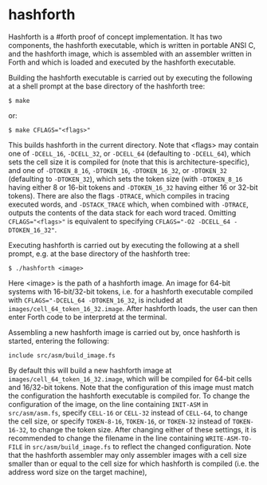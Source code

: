 # hashforth

Hashforth is a #forth proof of concept implementation. It has two components, the hashforth executable, which is written in portable ANSI C, and the hashforth image, which is assembled with an assembler written in Forth and which is loaded and executed by the hashforth executable.

Building the hashforth executable is carried out by executing the following at a shell prompt at the base directory of the hashforth tree:

    $ make

or:

    $ make CFLAGS="<flags>"

This builds hashforth in the current directory. Note that \<flags> may contain one of `-DCELL_16`, `-DCELL_32`, or `-DCELL_64` (defaulting to `-DCELL_64`), which sets the cell size it is compiled for (note that this is architecture-specific), and one of `-DTOKEN_8_16`, `-DTOKEN_16`, `-DTOKEN_16_32`, or `-DTOKEN_32` (defaulting to `-DTOKEN_32`), which sets the token size (with `-DTOKEN_8_16` having either 8 or 16-bit tokens and `-DTOKEN_16_32` having either 16 or 32-bit tokens). There are also the flags `-DTRACE`, which compiles in tracing executed words, and `-DSTACK_TRACE` which, when combined with `-DTRACE`, outputs the contents of the data stack for each word traced. Omitting `CFLAGS="<flags>"` is equivalent to specifying `CFLAGS="-O2 -DCELL_64 -DTOKEN_16_32"`.

Executing hashforth is carried out by executing the following at a shell prompt, e.g. at the base directory of the hashforth tree:

    $ ./hashforth <image>

Here \<image> is the path of a hashforth image. An image for 64-bit systems with 16-bit/32-bit tokens, i.e. for a hashforth executable compiled with `CFLAGS="-DCELL_64 -DTOKEN_16_32`, is included at `images/cell_64_token_16_32.image`. After hashforth loads, the user can then enter Forth code to be interpretd at the terminal.

Assembling a new hashforth image is carried out by, once hashforth is started, entering the following:

    include src/asm/build_image.fs

By default this will build a new hashforth image at `images/cell_64_token_16_32.image`, which will be compiled for 64-bit cells and 16/32-bit tokens. Note that the configuration of this image must match the configuration the hashforth executable is compiled for. To change the configuration of the image, on the line containing `INIT-ASM` in `src/asm/asm.fs`, specify `CELL-16` or `CELL-32` instead of `CELL-64`, to change the cell size, or specify `TOKEN-8-16`, `TOKEN-16`, or `TOKEN-32` instead of `TOKEN-16-32`, to change the token size. After changing either of these settings, it is recommended to change the filename in the line containing `WRITE-ASM-TO-FILE` in `src/asm/build_image.fs` to reflect the changed configuration. Note that the hashforth assembler may only assembler images with a cell size smaller than or equal to the cell size for which hashforth is compiled (i.e. the address word size on the target machine),